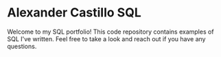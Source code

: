 # Alexander Castillo SQL
Welcome to my SQL portfolio! This code repository contains examples of SQL I've written. Feel free to take a look and reach out if you have any questions.

